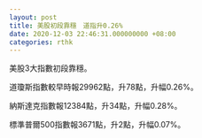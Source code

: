 ```yaml
---
layout: post
title: 美股初段靠穩　道指升0.26%
date: 2020-12-03 22:46:31.000000000 +08:00
categories: rthk
---
```


美股3大指數初段靠穩。

道瓊斯指數較早時報29962點，升78點，升幅0.26%。

納斯達克指數報12384點，升34點，升幅0.28%。

標準普爾500指數報3671點，升2點，升幅0.07%。
